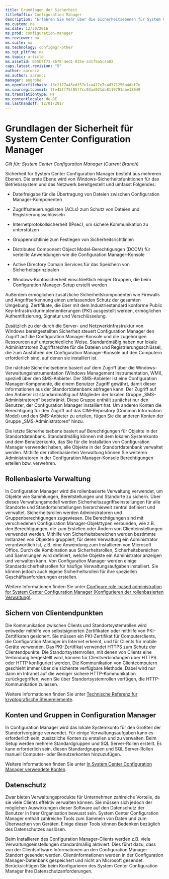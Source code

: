 ```yaml
---
title: Grundlagen der Sicherheit
titleSuffix: Configuration Manager
description: "Erfahren Sie mehr über die Sicherheitsebenen für System Center Configuration Manager."
ms.custom: na
ms.date: 12/30/2016
ms.prod: configuration-manager
ms.reviewer: na
ms.suite: na
ms.technology: configmgr-other
ms.tgt_pltfrm: na
ms.topic: article
ms.assetid: 035b7f73-8b78-4ed1-835e-a31f9a5c4a02
caps.latest.revision: "5"
author: aaroncz
ms.author: aaroncz
manager: angrobe
ms.openlocfilehash: 13c2177a45edf57e1ca417c7c4d371256a4dbf7e
ms.sourcegitcommit: 7fe45ff75f05f7cc03ad021db8119791abe18049
ms.translationtype: HT
ms.contentlocale: de-DE
ms.lasthandoff: 12/01/2017
---
```

# <a name="fundamentals-of-security-for-system-center-configuration-manager"></a>Grundlagen der Sicherheit für System Center Configuration Manager

*Gilt für: System Center Configuration Manager (Current Branch)*

Sicherheit für System Center Configuration Manager besteht aus mehreren Ebenen. Die erste Ebene wird von Windows-Sicherheitsfunktionen für das Betriebssystem und das Netzwerk bereitgestellt und umfasst Folgendes:  

-   Dateifreigabe für die Übertragung von Dateien zwischen Configuration Manager-Komponenten  

-   Zugriffssteuerungslisten (ACLs) zum Schutz von Dateien und Registrierungsschlüsseln  

-   Internetprotokollsicherheit (IPsec), um sichere Kommunikation zu unterstützen  

-   Gruppenrichtlinie zum Festlegen von Sicherheitsrichtlinien  

-   Distributed Component Object Model-Berechtigungen (DCOM) für verteilte Anwendungen wie die Configuration Manager-Konsole  

-   Active Directory Domain Services für das Speichern von Sicherheitsprinzipalen  

-   Windows-Kontosicherheit einschließlich einiger Gruppen, die beim Configuration Manager-Setup erstellt werden  

Außerdem ermöglichen zusätzliche Sicherheitskomponenten wie Firewalls und Angriffserkennung einen umfassenden Schutz der gesamten Umgebung. Zertifikate, die über mit dem Industriestandard konforme Public Key-Infrastrukturimplementierungen (PKI) ausgestellt werden, ermöglichen Authentifizierung, Signatur und Verschlüsselung.  

Zusätzlich zu der durch die Server- und Netzwerkinfrastruktur von Windows bereitgestellten Sicherheit steuert Configuration Manager den Zugriff auf die Configuration Manager-Konsole und die zugehörigen Ressourcen auf unterschiedliche Weise. Standardmäßig haben nur lokale Administratoren Zugriffsrechte für die Dateien und Registrierungsschlüssel, die zum Ausführen der Configuration Manager-Konsole auf den Computern erforderlich sind, auf denen sie installiert ist.  

Die nächste Sicherheitsebene basiert auf dem Zugriff über die Windows-Verwaltungsinstrumentation (Windows Management Instrumentation, WMI), speziell über den SMS-Anbieter. Der SMS-Anbieter ist eine Configuration Manager-Komponente, die einem Benutzer Zugriff gewährt, damit dieser Informationen aus der Standortdatenbank abfragen kann. Der Zugriff auf den Anbieter ist standardmäßig auf Mitglieder der lokalen Gruppe „SMS-Administratoren“ beschränkt. Diese Gruppe enthält zunächst nur den Benutzer, der Configuration Manager installiert hat. Um anderen Konten die Berechtigung für den Zugriff auf das CIM-Repository (Common Information Model) und den SMS-Anbieter zu erteilen, fügen Sie die anderen Konten der Gruppe „SMS-Administratoren“ hinzu.  

Die letzte Sicherheitsebene basiert auf Berechtigungen für Objekte in der Standortdatenbank. Standardmäßig können mit dem lokalen Systemkonto und dem Benutzerkonto, das Sie für die Installation von Configuration Manager verwendet haben, alle Objekte in der Standortdatenbank verwaltet werden. Mithilfe der rollenbasierten Verwaltung können Sie weiteren Administratoren in der Configuration Manager-Konsole Berechtigungen erteilen bzw. verwehren.  



## <a name="role-based-administration"></a>Rollenbasierte Verwaltung  
 In Configuration Manager wird die rollenbasierte Verwaltung verwendet, um Objekte wie Sammlungen, Bereitstellungen und Standorte zu sichern. Über dieses Verwaltungsmodell werden Sicherheitszugriffseinstellungen für alle Standorte und Standorteinstellungen hierarchieweit zentral definiert und verwaltet. Sicherheitsrollen werden Administratoren und Gruppenberechtigungen zugewiesen. Die Berechtigungen sind mit verschiedenen Configuration Manager-Objekttypen verbunden, wie z.B. den Berechtigungen, die zum Erstellen oder Ändern von Clienteinstellungen verwendet werden. Mithilfe von Sicherheitsbereichen werden bestimmte Instanzen von Objekten gruppiert, für deren Verwaltung ein Administrator verantwortlich ist, z.B. eine Anwendung zum Installieren von Microsoft Office. Durch die Kombination aus Sicherheitsrollen, Sicherheitsbereichen und Sammlungen wird definiert, welche Objekte ein Administrator anzeigen und verwalten kann. Von Configuration Manager werden einige Standardsicherheitsrollen für häufige Verwaltungsaufgaben installiert. Sie können jedoch auch eigene Sicherheitsrollen für ihre speziellen Geschäftsanforderungen erstellen.  

 Weitere Informationen finden Sie unter [Configure role-based administration for System Center Configuration Manager (Konfigurieren der rollenbasierten Verwaltung)](../../core/servers/deploy/configure/configure-role-based-administration.md).  

## <a name="securing-client-endpoints"></a>Sichern von Clientendpunkten  
 Die Kommunikation zwischen Clients und Standortsystemrollen wird entweder mithilfe von selbstsignierten Zertifikaten oder mithilfe von PKI-Zertifikaten gesichert. Sie müssen ein PKI-Zertifikat für Computerclients, die Configuration Manager im Internet erkennt, und für Clients für mobile Geräte verwenden. Das PKI-Zertifikat verwendet HTTPS zum Schutz der Clientendpunkte. Die Standortsystemrollen, mit denen von Clients eine Verbindung hergestellt wird, können für Clientverbindungen über HTTPS oder HTTP konfiguriert werden. Die Kommunikation von Clientcomputern geschieht immer über die sicherste verfügbare Methode. Dabei wird nur dann im Intranet auf die weniger sichere HTTP-Kommunikation zurückgegriffen, wenn Sie über Standortsystemrollen verfügen, die HTTP-Kommunikation zulassen.  

 Weitere Informationen finden Sie unter [Technische Referenz für kryptografische Steuerelemente](../../protect/deploy-use/cryptographic-controls-technical-reference.md).  

## <a name="configuration-manager-accounts-and-groups"></a>Konten und Gruppen in Configuration Manager  
 In Configuration Manager wird das lokale Systemkonto für den Großteil der Standortvorgänge verwendet. Für einige Verwaltungsaufgaben kann es erforderlich sein, zusätzliche Konten zu erstellen und zu verwalten. Beim Setup werden mehrere Standardgruppen und SQL Server-Rollen erstellt. Es kann erforderlich sein, diesen Standardgruppen und SQL Server-Rollen manuell Computer- oder Benutzerkonten hinzuzufügen.  

 Weitere Informationen finden Sie unter [In System Center Configuration Manager verwendete Konten](../../core/plan-design/hierarchy/accounts.md).  

## <a name="privacy"></a>Datenschutz  
 Zwar bieten Verwaltungsprodukte für Unternehmen zahlreiche Vorteile, da sie viele Clients effektiv verwalten können. Sie müssen sich jedoch der möglichen Auswirkungen dieser Software auf den Datenschutz der Benutzer in Ihrer Organisation bewusst sein. System Center Configuration Manager enthält zahlreiche Tools zum Sammeln von Daten und zum Überwachen von Geräten. Einige dieser Tools können Bedenken bezüglich des Datenschutzes auslösen.  

 Beim Installieren des Configuration Manager-Clients werden z.B. viele Verwaltungseinstellungen standardmäßig aktiviert. Dies führt dazu, dass von der Clientsoftware Informationen an den Configuration Manager-Standort gesendet werden. Clientinformationen werden in der Configuration Manager-Datenbank gespeichert und nicht an Microsoft gesendet. Berücksichtigen Sie beim Konfigurieren des System Center Configuration Manager Ihre Datenschutzanforderungen.  
